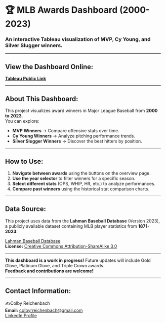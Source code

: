 # 🏆 MLB Awards Dashboard (2000-2023)
### An interactive Tableau visualization of MVP, Cy Young, and Silver Slugger winners.

---

## View the Dashboard Online:
[**Tableau Public Link**](https://public.tableau.com/app/profile/colby.reichenbach/viz/MLBAwardWinners2000-2023v1/OverviewDash)

---

## About This Dashboard:
This project visualizes award winners in Major League Baseball from **2000 to 2023**.  
You can explore:
- **MVP Winners** → Compare offensive stats over time.
- **Cy Young Winners** → Analyze pitching performance trends.
- **Silver Slugger Winners** → Discover the best hitters by position.

---

## How to Use:
1. **Navigate between awards** using the buttons on the overview page.
2. **Use the year selector** to filter winners for a specific season.
3. **Select different stats** (OPS, WHIP, HR, etc.) to analyze performances.
4. **Compare past winners** using the historical stat comparison charts.

---

## Data Source:
This project uses data from the **Lahman Baseball Database** (Version 2023), a publicly available dataset containing MLB player statistics from **1871-2023**.

[Lahman Baseball Database](https://sabr.org/lahman-database/)  
**License:** [Creative Commons Attribution-ShareAlike 3.0](http://creativecommons.org/licenses/by-sa/3.0/)  

---

**This dashboard is a work in progress!** Future updates will include Gold Glove, Platinum Glove, and Triple Crown awards.  
**Feedback and contributions are welcome!**

---
## Contact Information:
✍Colby Reichenbach  
**Email:** [colbyrreichenbach@gmail.com](mailto:colbyrreichenbach@gmail.com)  
[LinkedIn Profile](https://www.linkedin.com/in/colby-reichenbach/)
